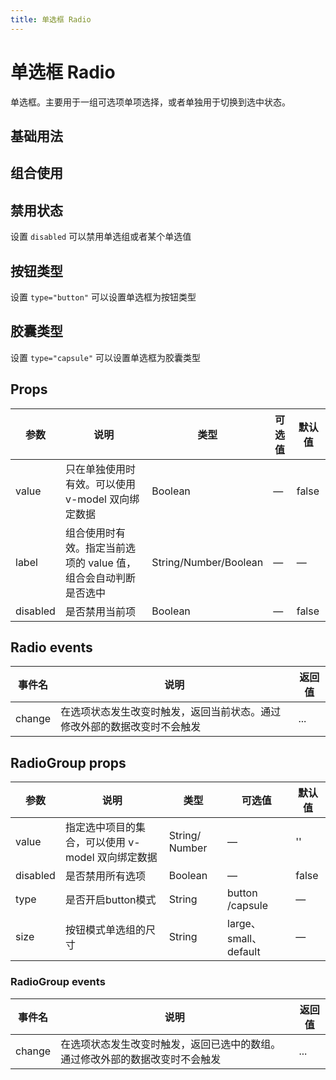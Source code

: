 ```yaml
---
title: 单选框 Radio
---
```


# 单选框 Radio

单选框。主要用于一组可选项单项选择，或者单独用于切换到选中状态。

## 基础用法

<preview path="./demo/Radio/Basic.vue"></preview>

## 组合使用

<preview path="./demo/Radio/Group.vue"></preview>

## 禁用状态

设置 `disabled` 可以禁用单选组或者某个单选值

<preview path="./demo/Radio/Disabled.vue"></preview>

## 按钮类型

设置 `type="button"` 可以设置单选框为按钮类型

<preview path="./demo/Radio/ButtonType.vue"></preview>

## 胶囊类型

设置 `type="capsule"` 可以设置单选框为胶囊类型

<preview path="./demo/Radio/CapsuleType.vue"></preview>

## Props

| 参数     | 说明                                                            | 类型                  | 可选值 | 默认值 |
| -------- | --------------------------------------------------------------- | --------------------- | ------ | ------ |
| value    | 只在单独使用时有效。可以使用 v-model 双向绑定数据               | Boolean               | —      | false  |
| label    | 组合使用时有效。指定当前选项的 value 值，组合会自动判断是否选中 | String/Number/Boolean | —      | —      |
| disabled | 是否禁用当前项                                                  | Boolean               | —      | false  |

## Radio events

| 事件名 | 说明                                                                     | 返回值 |
| ------ | ------------------------------------------------------------------------ | ------ |
| change | 在选项状态发生改变时触发，返回当前状态。通过修改外部的数据改变时不会触发 | ...    |

## RadioGroup props

| 参数     | 说明                                              | 类型           | 可选值                | 默认值 |
| -------- | ------------------------------------------------- | -------------- | --------------------- | ------ |
| value    | 指定选中项目的集合，可以使用 v-model 双向绑定数据 | String/ Number | —                     | ''     |
| disabled | 是否禁用所有选项                                  | Boolean        | —                     | false  |
| type     | 是否开启button模式                                | String         | button /capsule       | —      |
| size     | 按钮模式单选组的尺寸                              | String         | large、small、default | —      |

### RadioGroup events

| 事件名 | 说明                                                                         | 返回值 |
| ------ | ---------------------------------------------------------------------------- | ------ |
| change | 在选项状态发生改变时触发，返回已选中的数组。通过修改外部的数据改变时不会触发 | ...    |
